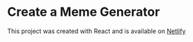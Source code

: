# Create a Meme Generator

This project was created with React and is available on [Netlify](https://kode29-react-meme.netlify.app/)